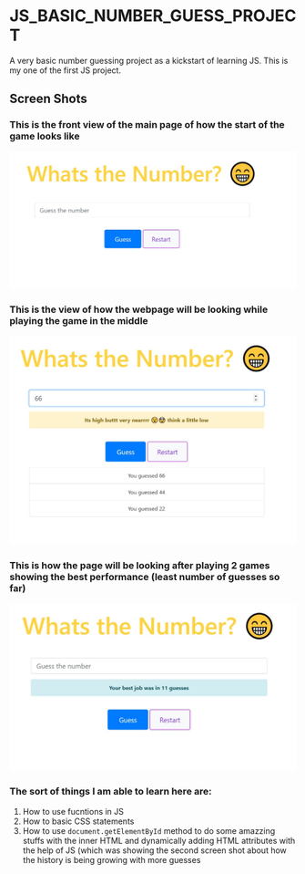 # JS_BASIC_NUMBER_GUESS_PROJECT
A very basic number guessing project as a kickstart of learning JS. This is my one of the first JS project.

## Screen Shots

### This is the front view of the main page of how the start of the game looks like
![alt text](screen_shots/1.jpg "Description goes here")


### This is the view of how the webpage will be looking while playing the game in the middle
![alt text](screen_shots/2.jpg "Description goes here")


### This is how the page will be looking after playing 2 games showing the best performance (least number of guesses so far)
![alt text](screen_shots/3.jpg "Description goes here")

### The sort of things I am able to learn here are:
1. How to use fucntions in JS
2. How to basic CSS statements
3. How to use ```document.getElementById``` method to do some amazzing stuffs with the inner HTML and dynamically
   adding HTML attributes with the help of JS (which was showing the second screen shot about how the history is being growing with more guesses
   
